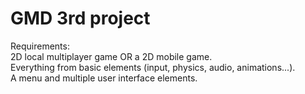 # GMD 3rd project
Requirements:<br/>
2D local multiplayer game OR a 2D mobile game.<br/>
Everything from basic elements (input, physics, audio, animations...).<br/>
A menu and multiple user interface elements.<br/>

